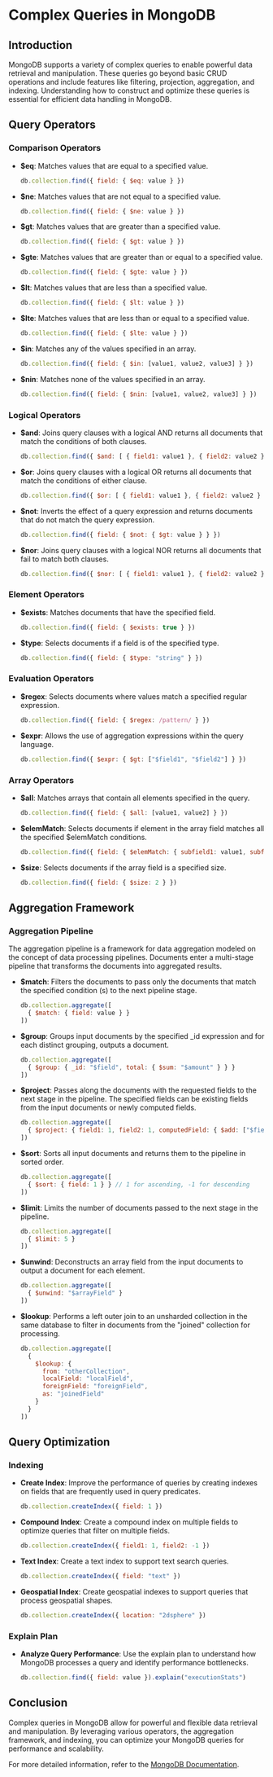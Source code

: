 # Complex Queries in MongoDB

## Introduction

MongoDB supports a variety of complex queries to enable powerful data retrieval and manipulation. These queries go beyond basic CRUD operations and include features like filtering, projection, aggregation, and indexing. Understanding how to construct and optimize these queries is essential for efficient data handling in MongoDB.

## Query Operators

### Comparison Operators

- **$eq**: Matches values that are equal to a specified value.
    ```js
    db.collection.find({ field: { $eq: value } })
    ```
- **$ne**: Matches values that are not equal to a specified value.
    ```js
    db.collection.find({ field: { $ne: value } })
    ```
- **$gt**: Matches values that are greater than a specified value.
    ```js
    db.collection.find({ field: { $gt: value } })
    ```
- **$gte**: Matches values that are greater than or equal to a specified value.
    ```js
    db.collection.find({ field: { $gte: value } })
    ```
- **$lt**: Matches values that are less than a specified value.
    ```js
    db.collection.find({ field: { $lt: value } })
    ```
- **$lte**: Matches values that are less than or equal to a specified value.
    ```js
    db.collection.find({ field: { $lte: value } })
    ```
- **$in**: Matches any of the values specified in an array.
    ```js
    db.collection.find({ field: { $in: [value1, value2, value3] } })
    ```
- **$nin**: Matches none of the values specified in an array.
    ```js
    db.collection.find({ field: { $nin: [value1, value2, value3] } })
    ```

### Logical Operators

- **$and**: Joins query clauses with a logical AND returns all documents that match the conditions of both clauses.
    ```js
    db.collection.find({ $and: [ { field1: value1 }, { field2: value2 } ] })
    ```
- **$or**: Joins query clauses with a logical OR returns all documents that match the conditions of either clause.
    ```js
    db.collection.find({ $or: [ { field1: value1 }, { field2: value2 } ] })
    ```
- **$not**: Inverts the effect of a query expression and returns documents that do not match the query expression.
    ```js
    db.collection.find({ field: { $not: { $gt: value } } })
    ```
- **$nor**: Joins query clauses with a logical NOR returns all documents that fail to match both clauses.
    ```js
    db.collection.find({ $nor: [ { field1: value1 }, { field2: value2 } ] })
    ```

### Element Operators

- **$exists**: Matches documents that have the specified field.
    ```js
    db.collection.find({ field: { $exists: true } })
    ```
- **$type**: Selects documents if a field is of the specified type.
    ```js
    db.collection.find({ field: { $type: "string" } })
    ```

### Evaluation Operators

- **$regex**: Selects documents where values match a specified regular expression.
    ```js
    db.collection.find({ field: { $regex: /pattern/ } })
    ```
- **$expr**: Allows the use of aggregation expressions within the query language.
    ```js
    db.collection.find({ $expr: { $gt: ["$field1", "$field2"] } })
    ```

### Array Operators

- **$all**: Matches arrays that contain all elements specified in the query.
    ```js
    db.collection.find({ field: { $all: [value1, value2] } })
    ```
- **$elemMatch**: Selects documents if element in the array field matches all the specified $elemMatch conditions.
    ```js
    db.collection.find({ field: { $elemMatch: { subfield1: value1, subfield2: value2 } } })
    ```
- **$size**: Selects documents if the array field is a specified size.
    ```js
    db.collection.find({ field: { $size: 2 } })
    ```

## Aggregation Framework

### Aggregation Pipeline

The aggregation pipeline is a framework for data aggregation modeled on the concept of data processing pipelines. Documents enter a multi-stage pipeline that transforms the documents into aggregated results.

- **$match**: Filters the documents to pass only the documents that match the specified condition (s) to the next pipeline stage.
    ```js
    db.collection.aggregate([
      { $match: { field: value } }
    ])
    ```

- **$group**: Groups input documents by the specified _id expression and for each distinct grouping, outputs a document.
    ```js
    db.collection.aggregate([
      { $group: { _id: "$field", total: { $sum: "$amount" } } }
    ])
    ```

- **$project**: Passes along the documents with the requested fields to the next stage in the pipeline. The specified fields can be existing fields from the input documents or newly computed fields.
    ```js
    db.collection.aggregate([
      { $project: { field1: 1, field2: 1, computedField: { $add: ["$field3", "$field4"] } } }
    ])
    ```

- **$sort**: Sorts all input documents and returns them to the pipeline in sorted order.
    ```js
    db.collection.aggregate([
      { $sort: { field: 1 } } // 1 for ascending, -1 for descending
    ])
    ```

- **$limit**: Limits the number of documents passed to the next stage in the pipeline.
    ```js
    db.collection.aggregate([
      { $limit: 5 }
    ])
    ```

- **$unwind**: Deconstructs an array field from the input documents to output a document for each element.
    ```js
    db.collection.aggregate([
      { $unwind: "$arrayField" }
    ])
    ```

- **$lookup**: Performs a left outer join to an unsharded collection in the same database to filter in documents from the "joined" collection for processing.
    ```js
    db.collection.aggregate([
      {
        $lookup: {
          from: "otherCollection",
          localField: "localField",
          foreignField: "foreignField",
          as: "joinedField"
        }
      }
    ])
    ```

## Query Optimization

### Indexing

- **Create Index**: Improve the performance of queries by creating indexes on fields that are frequently used in query predicates.
    ```js
    db.collection.createIndex({ field: 1 })
    ```

- **Compound Index**: Create a compound index on multiple fields to optimize queries that filter on multiple fields.
    ```js
    db.collection.createIndex({ field1: 1, field2: -1 })
    ```

- **Text Index**: Create a text index to support text search queries.
    ```js
    db.collection.createIndex({ field: "text" })
    ```

- **Geospatial Index**: Create geospatial indexes to support queries that process geospatial shapes.
    ```js
    db.collection.createIndex({ location: "2dsphere" })
    ```

### Explain Plan

- **Analyze Query Performance**: Use the explain plan to understand how MongoDB processes a query and identify performance bottlenecks.
    ```js
    db.collection.find({ field: value }).explain("executionStats")
    ```

## Conclusion

Complex queries in MongoDB allow for powerful and flexible data retrieval and manipulation. By leveraging various operators, the aggregation framework, and indexing, you can optimize your MongoDB queries for performance and scalability.

For more detailed information, refer to the [MongoDB Documentation](https://docs.mongodb.com/).
